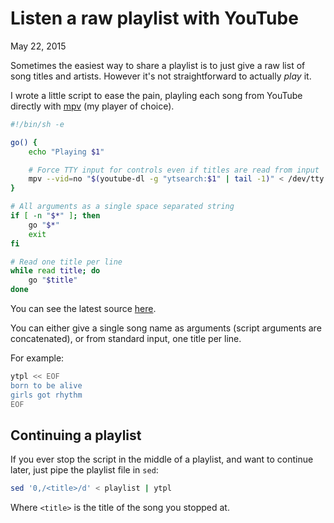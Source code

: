 Listen a raw playlist with YouTube
==================================
May 22, 2015

Sometimes the easiest way to share a playlist is to just give a raw list
of song titles and artists. However it's not straightforward to actually
*play* it.

I wrote a little script to ease the pain, playling each song from
YouTube directly with [mpv](http://mpv.io/) (my player of choice).

```sh
#!/bin/sh -e

go() {
    echo "Playing $1"

    # Force TTY input for controls even if titles are read from input
    mpv --vid=no "$(youtube-dl -g "ytsearch:$1" | tail -1)" < /dev/tty
}

# All arguments as a single space separated string
if [ -n "$*" ]; then
    go "$*"
    exit
fi

# Read one title per line
while read title; do
    go "$title"
done
```

You can see the latest source [here](https://github.com/valeriangalliat/dotfiles/blob/master/bin/ytpl).

You can either give a single song name as arguments (script arguments
are concatenated), or from standard input, one title per line.

For example:

```sh
ytpl << EOF
born to be alive
girls got rhythm
EOF
```

Continuing a playlist
---------------------

If you ever stop the script in the middle of a playlist, and want to
continue later, just pipe the playlist file in `sed`:

```sh
sed '0,/<title>/d' < playlist | ytpl
```

Where `<title>` is the title of the song you stopped at.
